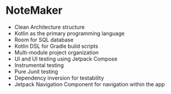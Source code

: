 # NoteMaker
- Clean Architecture structure
- Kotlin as the primary programming language
- Room for SQL database
- Kotlin DSL for Gradle build scripts
- Multi-module project organization
- UI and UI testing using Jetpack Compose
- Instrumental testing
- Pure Junit testing
- Dependency inversion for testability
- Jetpack Navigation Component for navigation within the app
